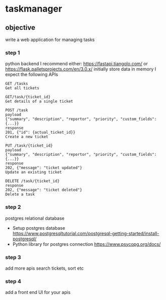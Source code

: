# taskmanager
## objective
write a web application for managing tasks

### step 1
python backend
I recommend either:
https://fastapi.tiangolo.com/ or https://flask.palletsprojects.com/en/3.0.x/
initially store data in memory
I expect the following APIs
```
GET /tasks
Get all tickets
```
```
GET/task/{ticket_id}
Get details of a single ticket
```
```
POST /task
payload
{"summary", "description", "reportor", "priority", "custom_fields": {...}}
response
201, {"id": {actual_ticket_id}}
Create a new ticket
```
```
PUT /task/{ticket_id}
payload
{"summary", "description", "reportor", "priority", "custom_fields": {...}}
response
202, {"message": "ticket updated"}
Update an existing ticket
```
```
DELETE /task/{ticket_id}
response
202, {"message": "ticket deleted"}
Delete a task
```

### step 2
postgres relational database
* Setup postgres database https://www.postgresqltutorial.com/postgresql-getting-started/install-postgresql/
* Python library for postgres connection https://www.psycopg.org/docs/


### step 3 
add more apis
search tickets, sort etc

### step 4
add a front end UI for your apis
